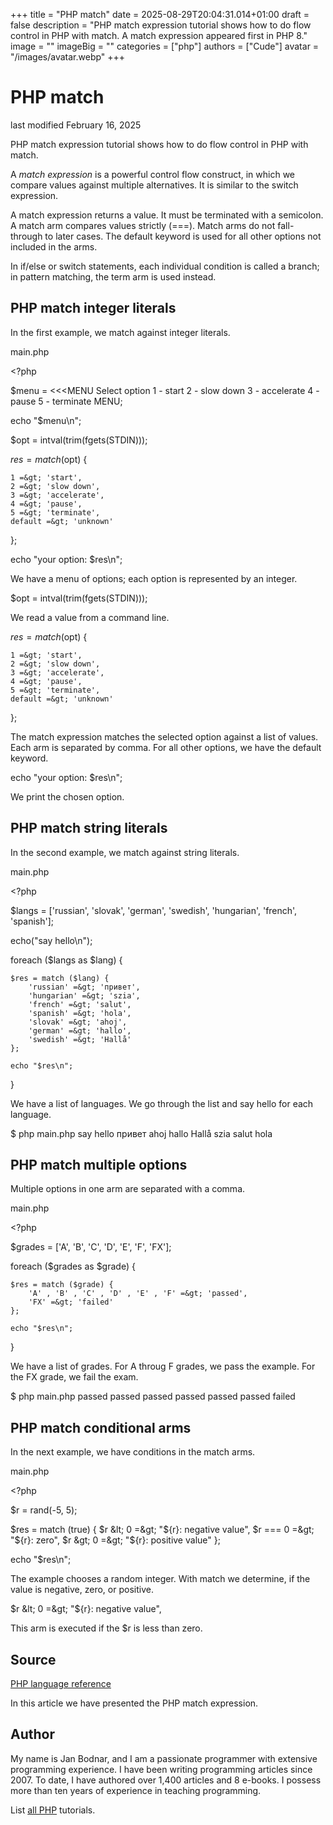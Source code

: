+++
title = "PHP match"
date = 2025-08-29T20:04:31.014+01:00
draft = false
description = "PHP match expression tutorial shows how to do flow control in PHP with match. A match expression appeared first in PHP 8."
image = ""
imageBig = ""
categories = ["php"]
authors = ["Cude"]
avatar = "/images/avatar.webp"
+++

# PHP match

last modified February 16, 2025

PHP match expression tutorial shows how to do flow control in PHP with match.

A *match expression* is a powerful control flow construct, in which we
compare values against multiple alternatives. It is similar to the switch
expression. 

A match expression returns a value. It must be terminated with a semicolon. A
match arm compares values strictly (===). Match arms  do not fall-through to
later cases. The default keyword is used for all other options 
not included in the arms.

In if/else or switch statements, each individual condition is called a branch;
in pattern matching, the term arm is used instead. 

## PHP match integer literals

In the first example, we match against integer literals. 

main.php
  

&lt;?php

$menu = &lt;&lt;&lt;MENU
Select option
1 - start
2 - slow down
3 - accelerate
4 - pause
5 - terminate
MENU;

echo "$menu\n";

$opt = intval(trim(fgets(STDIN)));

$res = match ($opt) {

    1 =&gt; 'start',
    2 =&gt; 'slow down',
    3 =&gt; 'accelerate',
    4 =&gt; 'pause',
    5 =&gt; 'terminate',
    default =&gt; 'unknown'
};

echo "your option: $res\n";

We have a menu of options; each option is represented by an integer.

$opt = intval(trim(fgets(STDIN)));

We read a value from a command line. 

$res = match ($opt) {

    1 =&gt; 'start',
    2 =&gt; 'slow down',
    3 =&gt; 'accelerate',
    4 =&gt; 'pause',
    5 =&gt; 'terminate',
    default =&gt; 'unknown'
};

The match expression matches the selected option against a list of values. Each
arm is separated by comma. For all other options, we have the
default keyword.

echo "your option: $res\n";

We print the chosen option.

## PHP match string literals

In the second example, we match against string literals.

main.php
  

&lt;?php

$langs = ['russian', 'slovak', 'german',
         'swedish', 'hungarian', 'french', 'spanish'];

echo("say hello\n");

foreach ($langs as $lang) {

    $res = match ($lang) {
        'russian' =&gt; 'привет',
        'hungarian' =&gt; 'szia',
        'french' =&gt; 'salut',
        'spanish' =&gt; 'hola',
        'slovak' =&gt; 'ahoj',
        'german' =&gt; 'hallo',
        'swedish' =&gt; 'Hallå'
    };

    echo "$res\n";
}

We have a list of languages. We go through the list and say hello for each
language. 

$ php main.php 
say hello
привет
ahoj
hallo
Hallå
szia
salut
hola

## PHP match multiple options

Multiple options in one arm are separated with a comma.

main.php
  

&lt;?php 

$grades = ['A', 'B', 'C', 'D', 'E', 'F', 'FX'];

foreach ($grades as $grade) {

    $res = match ($grade) {
        'A' , 'B' , 'C' , 'D' , 'E' , 'F' =&gt; 'passed',
        'FX' =&gt; 'failed'
    };

    echo "$res\n";
}

We have a list of grades. For A throug F grades, we pass the example. For the FX
grade, we fail the exam. 

$ php main.php 
passed
passed
passed
passed
passed
passed
failed

## PHP match conditional arms

In the next example, we have conditions in the match arms.

main.php
  

&lt;?php 

$r = rand(-5, 5);

$res = match (true) {
    $r &lt; 0 =&gt; "${r}: negative value",
    $r === 0 =&gt; "${r}: zero",
    $r &gt; 0  =&gt; "${r}: positive value"
};

echo "$res\n";

The example chooses a random integer. With match we determine, if the value
is negative, zero, or positive. 

$r &lt; 0 =&gt; "${r}: negative value",

This arm is executed if the $r is less than zero. 

## Source

[PHP language reference](https://www.php.net/manual/en/langref.php)

In this article we have presented the PHP match expression.

## Author

My name is Jan Bodnar, and I am a passionate programmer with extensive
programming experience. I have been writing programming articles since 2007.
To date, I have authored over 1,400 articles and 8 e-books. I possess more
than ten years of experience in teaching programming.

List [all PHP](/php/) tutorials.